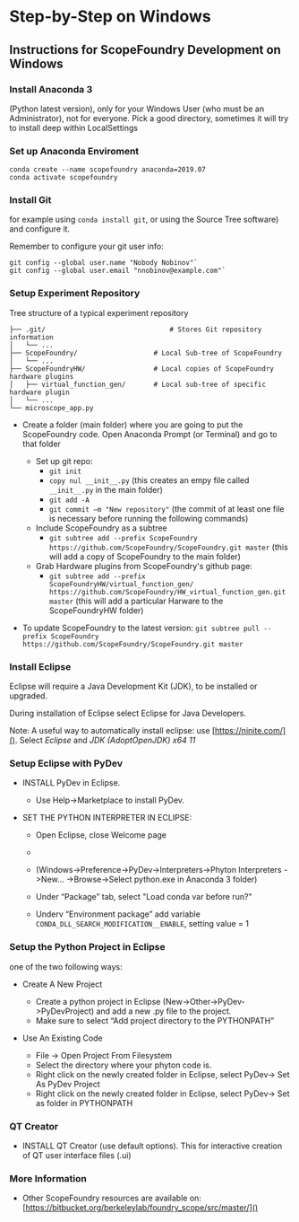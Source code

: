 # Step-by-Step on Windows
## Instructions for ScopeFoundry Development on Windows

### Install Anaconda 3
(Python latest version), only for your Windows User (who must be an Administrator), not for everyone. Pick a good directory, sometimes it will try to install deep within LocalSettings


### Set up Anaconda Enviroment

```
conda create --name scopefoundry anaconda=2019.07
conda activate scopefoundry
```

### Install Git

for example using `conda install git`, or using the Source Tree software) and configure it.

Remember to configure your git user info:

 ```
 git config --global user.name "Nobody Nobinov"`
 git config --global user.email "nnobinov@example.com"`
 ```

### Setup Experiment Repository

Tree structure of a typical experiment repository

	├── .git/								# Stores Git repository information
	│   └── ...
	├── ScopeFoundry/					# Local Sub-tree of ScopeFoundry
	│   └── ...
	├── ScopeFoundryHW/					# Local copies of ScopeFoundry hardware plugins
	│   ├── virtual_function_gen/		# Local sub-tree of specific hardware plugin
	│   └── ...
	└── microscope_app.py
	


* Create a folder (main folder) where you are going to put the ScopeFoundry code. Open Anaconda Prompt (or Terminal) and go to that folder

	* Set up git repo:
		* `git init`
		* `copy nul __init__.py` (this creates an empy file called  `__init__.py` in the main folder)
		* `git add -A`
		* `git commit –m "New repository"` (the commit of at least one file is necessary before running the following commands)
	* Include ScopeFoundry as a subtree
		* `git subtree add --prefix ScopeFoundry https://github.com/ScopeFoundry/ScopeFoundry.git master`
		(this will add a copy of ScopeFoundry to the main folder)
	* Grab Hardware plugins from ScopeFoundry's github page:
		* ```git subtree add --prefix ScopeFoundryHW/virtual_function_gen/  https://github.com/ScopeFoundry/HW_virtual_function_gen.git master```
(this will add a particular Harware to the ScopeFoundryHW folder)


* To update ScopeFoundry to the latest version:
	```git subtree pull --prefix ScopeFoundry https://github.com/ScopeFoundry/ScopeFoundry.git master```


### Install Eclipse

Eclipse will require a Java Development Kit (JDK), to be installed or upgraded. 

During installation of Eclipse select Eclipse for Java Developers. 

Note: A useful way to automatically install eclipse: use [https://ninite.com/](). Select _Eclipse_ and _JDK (AdoptOpenJDK) x64 11_

### Setup Eclipse with PyDev
*  INSTALL PyDev in Eclipse. 
	*  Use Help->Marketplace to install PyDev.

* SET THE PYTHON INTERPRETER IN ECLIPSE:
	* Open Eclipse, close Welcome page 
	* 
	* (Windows->Preference->PyDev->Interpreters->Phyton Interpreters ->New... ->Browse->Select python.exe in Anaconda 3 folder) 

	* Under “Package” tab, select "Load conda var before run?"

	* Underv “Environment package” add variable `CONDA_DLL_SEARCH_MODIFICATION__ENABLE`, setting value = 1


### Setup the Python Project in Eclipse
one of the two following ways:
	* Create A New Project
	* Create a python project in Eclipse (New->Other->PyDev->PyDevProject) and add a new .py file to the project. 
	* Make sure to select “Add project directory to the PYTHONPATH”

* Use An Existing Code
	* File -> Open Project From Filesystem
	* Select the directory where your phyton code is.
	* Right click on the newly created folder in Eclipse, select PyDev-> Set As PyDev Project
	* Right click on the newly created folder in Eclipse, select PyDev-> Set as folder in PYTHONPATH

### QT Creator
* INSTALL QT Creator (use default options). This for interactive creation of QT user interface files (.ui)
### More Information

* Other ScopeFoundry resources are available on: [https://bitbucket.org/berkeleylab/foundry_scope/src/master/]() 
